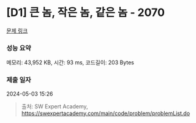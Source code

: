 # [D1] 큰 놈, 작은 놈, 같은 놈 - 2070 

[문제 링크](https://swexpertacademy.com/main/code/problem/problemDetail.do?contestProbId=AV5QQ6qqA40DFAUq) 

### 성능 요약

메모리: 43,952 KB, 시간: 93 ms, 코드길이: 203 Bytes

### 제출 일자

2024-05-03 15:26



> 출처: SW Expert Academy, https://swexpertacademy.com/main/code/problem/problemList.do